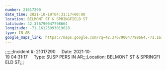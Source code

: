 ```yaml
---
number: 21017290
date_time: 2021-10-19T04:31:17+00:00
location: BELMONT ST & SPRINGFIELD ST
latitude: 42.376790047798664
longitude: -71.16125993019028
type: IN AR
google_maps_link: https://maps.google.com/?q=42.376790047798664,-71.16125993019028
---
```


;;;;;;Incident #: 21017290     Date: 2021‐10‐19 04:31:17     Type: SUSP PERS IN AR;;;Location: BELMONT ST & SPRINGFIELD ST;;;
